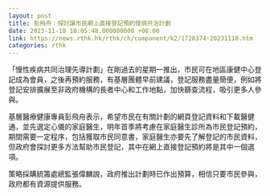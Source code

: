 ```yaml
---
layout: post
title: 彭飛舟：探討讓市民網上直接登記預約慢病共治計劃
date: 2023-11-18 10:05:48.000000000 +08:00
link: https://news.rthk.hk/rthk/ch/component/k2/1728374-20231118.htm
categories: rthk
---
```


「慢性疾病共同治理先導計劃」在剛過去的星期一推出，市民可在地區康健中心登記成為會員，之後再預約服務，有基層團體早前建議，登記服務盡量簡便，例如將登記安排擴展至非政府機構的長者中心和工作地點，加快篩查流程，吸引更多人參與。

基層醫療健康專員彭飛舟表示，希望市民在有關計劃的網頁登記資料和下載醫健通，並先選定心儀的家庭醫生，明年首季將考慮在家庭醫生診所為市民登記預約，期間需要一定程序，包括獲取市民同意書，家庭醫生亦要先了解登記的市民資料，但政府會探討更多方法幫助市民登記，其中在網上直接登記預約將是其中一個選項。

策略採購統籌處總監張偉麟說，政府推出計劃時已作出預算，相信只要市民參與，政府都有資源提供服務。
